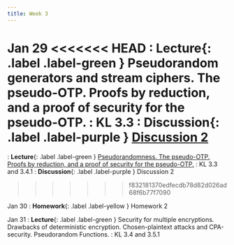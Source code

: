 ```yaml
---
title: Week 3
---
```


Jan 29
<<<<<<< HEAD
: **Lecture**{: .label .label-green } Pseudorandom generators and stream ciphers. The pseudo-OTP. Proofs by reduction, and a proof of security for the pseudo-OTP.
    : KL 3.3
: **Discussion**{: .label .label-purple } [Discussion 2](/assets/discussion/disc2.pdf)
=======
: **Lecture**{: .label .label-green } [Pseudorandomness. The pseudo-OTP. Proofs by reduction, and a proof of security for the pseudo-OTP.](/assets/lecture_slides/lec4.pdf)
    : KL 3.3 and 3.4.1
: **Discussion**{: .label .label-purple } Discussion 2
>>>>>>> f832181370edfecdb78d82d026ad68f6b77f7090

Jan 30
: **Homework**{: .label .label-yellow } Homework 2

Jan 31
: **Lecture**{: .label .label-green } Security for multiple encryptions. Drawbacks of deterministic encryption. Chosen-plaintext attacks and CPA-security. Pseudorandom Functions.
    : KL 3.4 and 3.5.1
